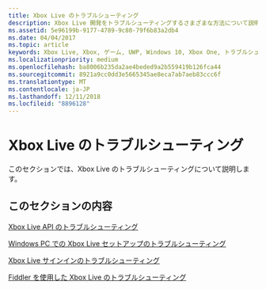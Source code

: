 ```yaml
---
title: Xbox Live のトラブルシューティング
description: Xbox Live 開発をトラブルシューティングするさまざまな方法について説明します。
ms.assetid: 5e96199b-9177-4789-9c80-79f6b83a2db4
ms.date: 04/04/2017
ms.topic: article
keywords: Xbox Live, Xbox, ゲーム, UWP, Windows 10, Xbox One, トラブルシューティング
ms.localizationpriority: medium
ms.openlocfilehash: ba8006b235da2ae4beded9a2b559419b126fca44
ms.sourcegitcommit: 8921a9cc0dd3e5665345ae8eca7ab7aeb83ccc6f
ms.translationtype: MT
ms.contentlocale: ja-JP
ms.lasthandoff: 12/11/2018
ms.locfileid: "8896128"
---
```

# <a name="troubleshooting-xbox-live"></a>Xbox Live のトラブルシューティング

このセクションでは、Xbox Live のトラブルシューティングについて説明します。

## <a name="in-this-section"></a>このセクションの内容

[Xbox Live API のトラブルシューティング](troubleshooting-the-xbox-live-services-api.md)

[Windows PC での Xbox Live セットアップのトラブルシューティング](troubleshooting-pc-setup.md)

[Xbox Live サインインのトラブルシューティング](troubleshooting-sign-in.md)

[Fiddler を使用した Xbox Live のトラブルシューティング](how-to-set-up-fiddler-for-debugging.md)

